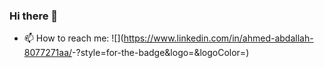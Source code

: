 ### Hi there 👋
- 📫 How to reach me: ![<Badge Name>](https://www.linkedin.com/in/ahmed-abdallah-8077271aa/<Badge Text>-<Background Color>?style=for-the-badge&logo=<Icon Name>&logoColor=<Logo Color>)
<!--
**ahmed-2001M/ahmed-2001M** is a ✨ _special_ ✨ repository because its `README.md` (this file) appears on your GitHub profile.

Here are some ideas to get you started:

- 🔭 I’m currently working on GP(it will be software project that will help cancer patients)
- 🌱 I’m currently learning data science 
- 💬 Ask me about ...
- 📫 How to reach me: ![<Badge Name>](https://www.linkedin.com/in/ahmed-abdallah-8077271aa/<Badge Text>-<Background Color>?style=for-the-badge&logo=<Icon Name>&logoColor=<Logo Color>)
- 😄 Pronouns: ...
- ⚡ Fun fact: ...
-->

